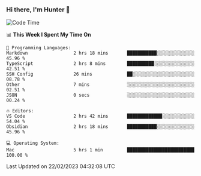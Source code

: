 ### Hi there, I'm Hunter 👋

<!--
**huntermatrix/huntermatrix** is a ✨ _special_ ✨ repository because its `README.md` (this file) appears on your GitHub profile.

Here are some ideas to get you started:

- 🔭 I’m currently working on ...
- 🌱 I’m currently learning ...
- 👯 I’m looking to collaborate on ...
- 🤔 I’m looking for help with ...
- 💬 Ask me about ...
- 📫 How to reach me: ...
- 😄 Pronouns: ...
- ⚡ Fun fact: ...
-->

<!--START_SECTION:waka-->
![Code Time](http://img.shields.io/badge/Code%20Time-6%20hrs%2035%20mins-blue)

📊 **This Week I Spent My Time On** 

```text
💬 Programming Languages: 
Markdown                 2 hrs 18 mins       ███████████░░░░░░░░░░░░░░   45.96 % 
TypeScript               2 hrs 8 mins        ██████████░░░░░░░░░░░░░░░   42.51 % 
SSH Config               26 mins             ██░░░░░░░░░░░░░░░░░░░░░░░   08.78 % 
Other                    7 mins              ░░░░░░░░░░░░░░░░░░░░░░░░░   02.51 % 
JSON                     0 secs              ░░░░░░░░░░░░░░░░░░░░░░░░░   00.24 % 

🔥 Editors: 
VS Code                  2 hrs 42 mins       █████████████░░░░░░░░░░░░   54.04 % 
Obsidian                 2 hrs 18 mins       ███████████░░░░░░░░░░░░░░   45.96 % 

💻 Operating System: 
Mac                      5 hrs 1 min         █████████████████████████   100.00 % 

```


 Last Updated on 22/02/2023 04:32:08 UTC
<!--END_SECTION:waka-->

